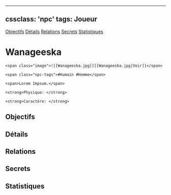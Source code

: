 
---
cssclass: 'npc'
tags: Joueur
---
<span class="nav">[Objectifs](#Objectifs) [Détails](#Détails)  [Relations](#Relations) [Secrets](#Secrets) [Statistiques](#Statistiques)</span>

# Wanageeska
```ad-desc
<span class="image">![[Wanageeska.jpg]][[Wanageeska.jpg|Voir]]</span>

<span class="npc-tags">#Humain #Homme</span>

<span>Lorem Impsum.</span>

<strong>Physique: </strong>

<strong>Caractère: </strong>

```

## Objectifs
## Détails

## Relations
## Secrets
## Statistiques